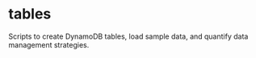 # tables
Scripts to create DynamoDB tables, load sample data, and quantify data management strategies.
